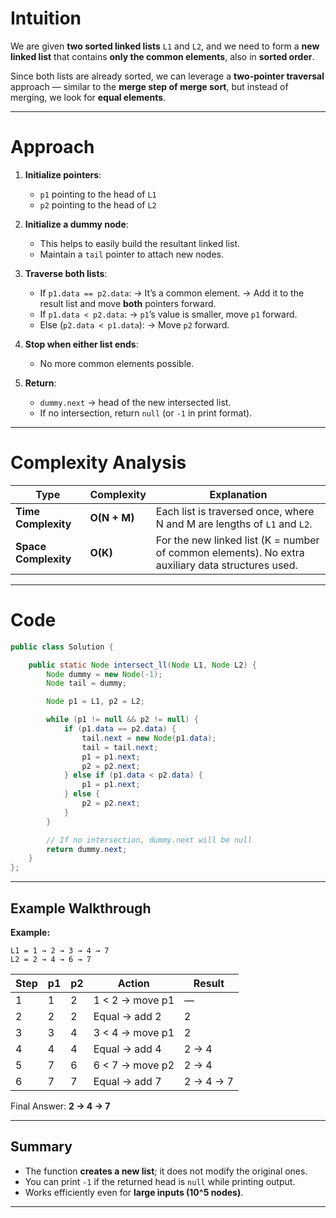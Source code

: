 # Intuition

We are given **two sorted linked lists** `L1` and `L2`, and we need to form a **new linked list** that contains **only the common elements**, also in **sorted order**.

Since both lists are already sorted, we can leverage a **two-pointer traversal** approach — similar to the **merge step of merge sort**, but instead of merging, we look for **equal elements**.

---

# Approach

1. **Initialize pointers**:

   * `p1` pointing to the head of `L1`
   * `p2` pointing to the head of `L2`

2. **Initialize a dummy node**:

   * This helps to easily build the resultant linked list.
   * Maintain a `tail` pointer to attach new nodes.

3. **Traverse both lists**:

   * If `p1.data == p2.data`:
     → It’s a common element.
     → Add it to the result list and move **both** pointers forward.
   * If `p1.data < p2.data`:
     → `p1`’s value is smaller, move `p1` forward.
   * Else (`p2.data < p1.data`):
     → Move `p2` forward.

4. **Stop when either list ends**:

   * No more common elements possible.

5. **Return**:

   * `dummy.next` → head of the new intersected list.
   * If no intersection, return `null` (or `-1` in print format).

---

# Complexity Analysis

| Type                 | Complexity   | Explanation                                                                                       |
| -------------------- | ------------ | ------------------------------------------------------------------------------------------------- |
| **Time Complexity**  | **O(N + M)** | Each list is traversed once, where N and M are lengths of `L1` and `L2`.                          |
| **Space Complexity** | **O(K)**     | For the new linked list (K = number of common elements). No extra auxiliary data structures used. |

---

# Code

```java
public class Solution {

    public static Node intersect_ll(Node L1, Node L2) {
        Node dummy = new Node(-1);
        Node tail = dummy;

        Node p1 = L1, p2 = L2;

        while (p1 != null && p2 != null) {
            if (p1.data == p2.data) {
                tail.next = new Node(p1.data);
                tail = tail.next;
                p1 = p1.next;
                p2 = p2.next;
            } else if (p1.data < p2.data) {
                p1 = p1.next;
            } else {
                p2 = p2.next;
            }
        }

        // If no intersection, dummy.next will be null
        return dummy.next;
    }
};

```

---

## Example Walkthrough

**Example:**

```
L1 = 1 → 2 → 3 → 4 → 7
L2 = 2 → 4 → 6 → 7
```

| Step | p1 | p2 | Action          | Result    |
| ---- | -- | -- | --------------- | --------- |
| 1    | 1  | 2  | 1 < 2 → move p1 | —         |
| 2    | 2  | 2  | Equal → add 2   | 2         |
| 3    | 3  | 4  | 3 < 4 → move p1 | 2         |
| 4    | 4  | 4  | Equal → add 4   | 2 → 4     |
| 5    | 7  | 6  | 6 < 7 → move p2 | 2 → 4     |
| 6    | 7  | 7  | Equal → add 7   | 2 → 4 → 7 |

Final Answer: **2 → 4 → 7**

---

## Summary

* The function **creates a new list**; it does not modify the original ones.
* You can print `-1` if the returned head is `null` while printing output.
* Works efficiently even for **large inputs (10^5 nodes)**.

---
